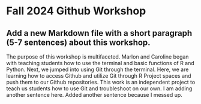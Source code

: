 # **Fall 2024 Github Workshop**
## Add a new Markdown file with a short paragraph (5-7 sentences) about this workshop.

The purpose of this workshop is multifaceted. Marlon and Caroline began with teaching students how to use the terminal and basic functions of R and Python. Next, we jumped into using Git through the terminal. Here, we are learning how to access Github and utilize Git through R Project spaces and push them to our Github repositories. This work is an independent project to teach us students how to use Git and troubleshoot on our own. I am adding another sentence here. Added another sentence because I messed up.


